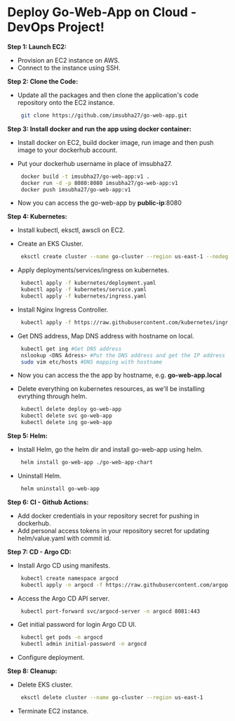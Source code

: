 # Deploy Go-Web-App on Cloud - DevOps Project!

**Step 1: Launch EC2:**

- Provision an EC2 instance on AWS.
- Connect to the instance using SSH.

**Step 2: Clone the Code:**

- Update all the packages and then clone the application's code repository onto the EC2 instance.

    ```bash
     git clone https://github.com/imsubha27/go-web-app.git
   ```
**Step 3: Install docker and run the app using docker container:**
  
- Install docker on EC2, build docker image, run image and then push image to your dockerhub account.
- Put your dockerhub username in place of imsubha27.

    ```bash
     docker build -t imsubha27/go-web-app:v1 .
     docker run -d -p 8080:8080 imsubha27/go-web-app:v1
     docker push imsubha27/go-web-app:v1
   ```
- Now you can access the go-web-app by **public-ip**:8080
  
**Step 4:  Kubernetes:**
- Install kubectl, eksctl, awscli on EC2.
- Create an EKS Cluster. 
  
    ```bash
     eksctl create cluster --name go-cluster --region us-east-1 --nodegroup-name go-worker --node-type t2.medium --nodes 2 --nodes-min 2 --nodes-max 3 --managed
   ```
- Apply deployments/services/ingress on kubernetes.

    ```bash
     kubectl apply -f kubernetes/deployment.yaml
     kubectl apply -f kubernetes/service.yaml
     kubectl apply -f kubernetes/ingress.yaml
   ```
 - Install Nginx Ingress Controller.
   
    ```bash
     kubectl apply -f https://raw.githubusercontent.com/kubernetes/ingress-nginx/controller-v1.11.1/deploy/static/provider/aws/deploy.yaml
   ```

 - Get DNS address, Map DNS address with hostname on local.

    ```bash
     kubectl get ing #Get DNS address
     nslookup <DNS Adress> #Put the DNS address and get the IP address
     sudo vim etc/hosts #DNS mapping with hostname
   ```
 - Now you can access the the app by hostname, e.g. **go-web-app.local**
 - Delete everything on kubernetes resources, as we'll be installing evrything through helm.
    ```bash
     kubectl delete deploy go-web-app
     kubectl delete svc go-web-app
     kubectl delete ing go-web-app
   ```
                              
**Step 5:  Helm:**
- Install Helm, go the helm dir and install go-web-app using helm.

    ```bash
     helm install go-web-app ./go-web-app-chart
   ```
- Uninstall Helm.
    ```bash
     helm uninstall go-web-app 
   ```

**Step 6: CI - Github Actions:**
- Add docker credentials in your repository secret for pushing in dockerhub.
- Add personal access tokens in your repository secret for updating helm/value.yaml with commit id.

**Step 7: CD - Argo CD:**
- Install Argo CD using manifests.

    ```bash
     kubectl create namespace argocd
     kubectl apply -n argocd -f https://raw.githubusercontent.com/argoproj/argo-cd/stable/manifests/install.yaml
   ```
- Access the Argo CD API server.
    ```bash
     kubectl port-forward svc/argocd-server -n argocd 8081:443
   ```
- Get initial password for login Argo CD UI.
    ```bash
     kubectl get pods -n argocd
     kubectl admin initial-password -n argocd
   ```
- Configure deployment.

**Step 8: Cleanup:**
- Delete EKS cluster.
    ```bash
     eksctl delete cluster --name go-cluster --region us-east-1
   ```

- Terminate EC2 instance.
